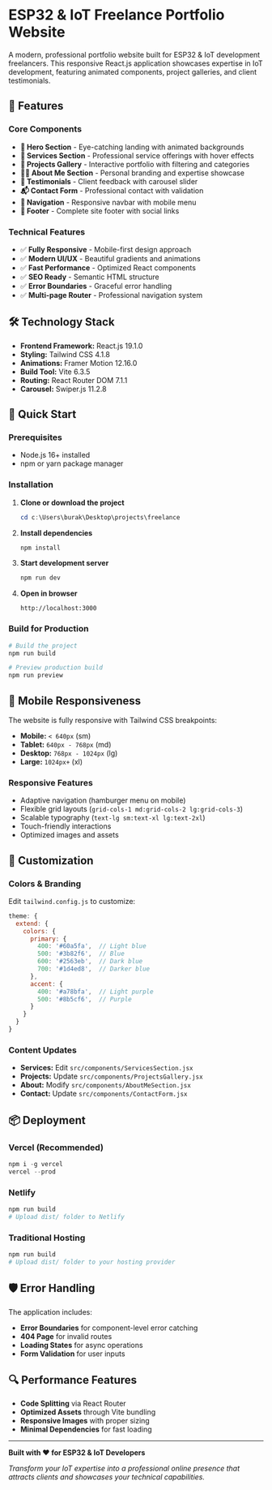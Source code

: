 # ESP32 & IoT Freelance Portfolio Website

A modern, professional portfolio website built for ESP32 & IoT development freelancers. This responsive React.js application showcases expertise in IoT development, featuring animated components, project galleries, and client testimonials.

## 🚀 Features

### Core Components
- **🎯 Hero Section** - Eye-catching landing with animated backgrounds
- **💼 Services Section** - Professional service offerings with hover effects
- **📱 Projects Gallery** - Interactive portfolio with filtering and categories
- **👨‍💻 About Me Section** - Personal branding and expertise showcase
- **💬 Testimonials** - Client feedback with carousel slider
- **📬 Contact Form** - Professional contact with validation
- **🧭 Navigation** - Responsive navbar with mobile menu
- **🦶 Footer** - Complete site footer with social links

### Technical Features
- ✅ **Fully Responsive** - Mobile-first design approach
- ✅ **Modern UI/UX** - Beautiful gradients and animations
- ✅ **Fast Performance** - Optimized React components
- ✅ **SEO Ready** - Semantic HTML structure
- ✅ **Error Boundaries** - Graceful error handling
- ✅ **Multi-page Router** - Professional navigation system

## 🛠️ Technology Stack

- **Frontend Framework:** React.js 19.1.0
- **Styling:** Tailwind CSS 4.1.8
- **Animations:** Framer Motion 12.16.0
- **Build Tool:** Vite 6.3.5
- **Routing:** React Router DOM 7.1.1
- **Carousel:** Swiper.js 11.2.8

## 🚀 Quick Start

### Prerequisites
- Node.js 16+ installed
- npm or yarn package manager

### Installation

1. **Clone or download the project**
   ```powershell
   cd c:\Users\burak\Desktop\projects\freelance
   ```

2. **Install dependencies**
   ```powershell
   npm install
   ```

3. **Start development server**
   ```powershell
   npm run dev
   ```

4. **Open in browser**
   ```
   http://localhost:3000
   ```

### Build for Production

```powershell
# Build the project
npm run build

# Preview production build
npm run preview
```

## 📱 Mobile Responsiveness

The website is fully responsive with Tailwind CSS breakpoints:

- **Mobile:** `< 640px` (sm)
- **Tablet:** `640px - 768px` (md)
- **Desktop:** `768px - 1024px` (lg)
- **Large:** `1024px+` (xl)

### Responsive Features
- Adaptive navigation (hamburger menu on mobile)
- Flexible grid layouts (`grid-cols-1 md:grid-cols-2 lg:grid-cols-3`)
- Scalable typography (`text-lg sm:text-xl lg:text-2xl`)
- Touch-friendly interactions
- Optimized images and assets

## 🎨 Customization

### Colors & Branding
Edit `tailwind.config.js` to customize:
```js
theme: {
  extend: {
    colors: {
      primary: {
        400: '#60a5fa',  // Light blue
        500: '#3b82f6',  // Blue
        600: '#2563eb',  // Dark blue
        700: '#1d4ed8',  // Darker blue
      },
      accent: {
        400: '#a78bfa',  // Light purple
        500: '#8b5cf6',  // Purple
      }
    }
  }
}
```

### Content Updates
- **Services:** Edit `src/components/ServicesSection.jsx`
- **Projects:** Update `src/components/ProjectsGallery.jsx`
- **About:** Modify `src/components/AboutMeSection.jsx`
- **Contact:** Update `src/components/ContactForm.jsx`

## 📦 Deployment

### Vercel (Recommended)
```powershell
npm i -g vercel
vercel --prod
```

### Netlify
```powershell
npm run build
# Upload dist/ folder to Netlify
```

### Traditional Hosting
```powershell
npm run build
# Upload dist/ folder to your hosting provider
```

## 🛡️ Error Handling

The application includes:
- **Error Boundaries** for component-level error catching
- **404 Page** for invalid routes
- **Loading States** for async operations
- **Form Validation** for user inputs

## 🔍 Performance Features

- **Code Splitting** via React Router
- **Optimized Assets** through Vite bundling
- **Responsive Images** with proper sizing
- **Minimal Dependencies** for fast loading

---

**Built with ❤️ for ESP32 & IoT Developers**

*Transform your IoT expertise into a professional online presence that attracts clients and showcases your technical capabilities.*
